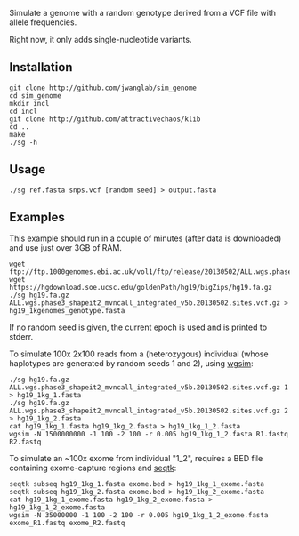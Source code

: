 Simulate a genome with a random genotype derived from a VCF file with allele frequencies.

Right now, it only adds single-nucleotide variants.


Installation
------------

    git clone http://github.com/jwanglab/sim_genome
    cd sim_genome
    mkdir incl
    cd incl
    git clone http://github.com/attractivechaos/klib
    cd ..
    make
    ./sg -h


Usage
-----

    ./sg ref.fasta snps.vcf [random seed] > output.fasta


Examples
--------

This example should run in a couple of minutes (after data is downloaded) and use just over 3GB of RAM.

    wget ftp://ftp.1000genomes.ebi.ac.uk/vol1/ftp/release/20130502/ALL.wgs.phase3_shapeit2_mvncall_integrated_v5b.20130502.sites.vcf.gz
    wget https://hgdownload.soe.ucsc.edu/goldenPath/hg19/bigZips/hg19.fa.gz
    ./sg hg19.fa.gz ALL.wgs.phase3_shapeit2_mvncall_integrated_v5b.20130502.sites.vcf.gz > hg19_1kgenomes_genotype.fasta

If no random seed is given, the current epoch is used and is printed to stderr.

To simulate 100x 2x100 reads from a (heterozygous) individual (whose haplotypes are generated by random seeds 1 and 2), using [wgsim](http://github.com/lh3/wgsim):

    ./sg hg19.fa.gz ALL.wgs.phase3_shapeit2_mvncall_integrated_v5b.20130502.sites.vcf.gz 1 > hg19_1kg_1.fasta
    ./sg hg19.fa.gz ALL.wgs.phase3_shapeit2_mvncall_integrated_v5b.20130502.sites.vcf.gz 2 > hg19_1kg_2.fasta
    cat hg19_1kg_1.fasta hg19_1kg_2.fasta > hg19_1kg_1_2.fasta
    wgsim -N 1500000000 -1 100 -2 100 -r 0.005 hg19_1kg_1_2.fasta R1.fastq R2.fastq

To simulate an ~100x exome from individual "1\_2", requires a BED file containing exome-capture regions and [seqtk](http://github.com/lh3/seqtk):

    seqtk subseq hg19_1kg_1.fasta exome.bed > hg19_1kg_1_exome.fasta
    seqtk subseq hg19_1kg_2.fasta exome.bed > hg19_1kg_2_exome.fasta
    cat hg19_1kg_1_exome.fasta hg19_1kg_2_exome.fasta > hg19_1kg_1_2_exome.fasta
    wgsim -N 35000000 -1 100 -2 100 -r 0.005 hg19_1kg_1_2_exome.fasta exome_R1.fastq exome_R2.fastq
